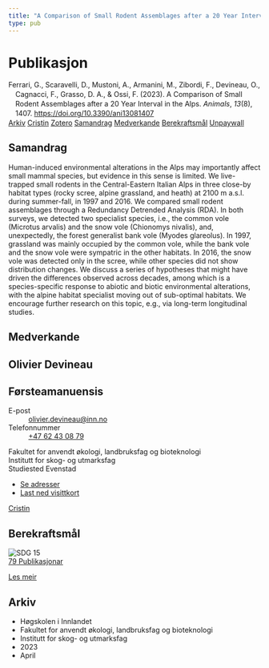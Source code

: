 ```yaml
---
title: "A Comparison of Small Rodent Assemblages after a 20 Year Interval in the Alps"
type: pub
---
```

<h1>Publikasjon</h1>
<article id="csl-bib-container-P94SBRAF" class="csl-bib-container">
  <div class="csl-bib-body" style="line-height: 1.35; padding-left: 1em; text-indent:-1em;">
  <div class="csl-entry">Ferrari, G., Scaravelli, D., Mustoni, A., Armanini, M., Zibordi, F., Devineau, O., Cagnacci, F., Grasso, D. A., &amp; Ossi, F. (2023). A Comparison of Small Rodent Assemblages after a 20 Year Interval in the Alps. <i>Animals</i>, <i>13</i>(8), 1407. <a href="https://doi.org/10.3390/ani13081407">https://doi.org/10.3390/ani13081407</a></div>
</div>
  <div class="csl-bib-buttons">
    <a href="#taxonomy-article-P94SBRAF" class="csl-bib-button">Arkiv</a>
    <a href="https://app.cristin.no/results/show.jsf?id=2142640" alt="Cristin URL" class="csl-bib-button">Cristin</a>
    <a href="http://zotero.org/groups/5022929/items/P94SBRAF" alt="Zotero URL" class="csl-bib-button">Zotero</a>
    <a href="#abstract-article-P94SBRAF" class="csl-bib-button">Samandrag</a>
    <a href="#contributors-article-P94SBRAF" class="csl-bib-button">Medverkande</a>
    <a href="#sdg-article-P94SBRAF" class="csl-bib-button">Berekraftsmål</a>
    <a href="https://www.mdpi.com/2076-2615/13/8/1407/pdf?version=1681908062" class="csl-bib-button">Unpaywall</a>
  </div>
  <div id="csl-bib-meta-container-P94SBRAF"></div>
</article>
<div id="csl-bib-meta-P94SBRAF" class="csl-bib-meta">
  <article id="abstract-article-P94SBRAF" class="abstract-article">
    <h1>Samandrag</h1>
    Human-induced environmental alterations in the Alps may importantly affect small mammal species, but evidence in this sense is limited. We live-trapped small rodents in the Central-Eastern Italian Alps in three close-by habitat types (rocky scree, alpine grassland, and heath) at 2100 m a.s.l. during summer-fall, in 1997 and 2016. We compared small rodent assemblages through a Redundancy Detrended Analysis (RDA). In both surveys, we detected two specialist species, i.e., the common vole (Microtus arvalis) and the snow vole (Chionomys nivalis), and, unexpectedly, the forest generalist bank vole (Myodes glareolus). In 1997, grassland was mainly occupied by the common vole, while the bank vole and the snow vole were sympatric in the other habitats. In 2016, the snow vole was detected only in the scree, while other species did not show distribution changes. We discuss a series of hypotheses that might have driven the differences observed across decades, among which is a species-specific response to abiotic and biotic environmental alterations, with the alpine habitat specialist moving out of sub-optimal habitats. We encourage further research on this topic, e.g., via long-term longitudinal studies.
  </article>
  <article id="contributors-article-P94SBRAF" class="contributors-article">
    <h1>Medverkande</h1>
    <div class="personas">
<div class="vrtx-hinn-person-card">
<div class="photo">
<i class="lar la-user-circle missing-person"></i>
</div>
<div class="info">
<hgroup><h1>Olivier Devineau</h1>
<h2>Førsteamanuensis</h2>
</hgroup><dl>
<dt>E-post</dt>
<dd>
<a href="mailto:olivier.devineau@inn.no">olivier.devineau@inn.no</a>
</dd>
<dt>Telefonnummer</dt>
<dd><a href="tel:+4762430879">
+47 62 43 08 79
</a></dd>
</dl>
<p>
Fakultet for anvendt økologi, landbruksfag og bioteknologi<br>
Institutt for skog- og utmarksfag<br>
Studiested Evenstad
</p>
<ul class="vrtx-hinn-links">
<li><a href="https://www.inn.no/finn-en-ansatt/olivier-devineau.html#vrtx-hinn-addresses">Se adresser</a></li>
<li><a href="https://www.inn.no/finn-en-ansatt/olivier-devineau.html?vrtx=vcf">Last ned visittkort</a></li>
</ul>
</div>
</div>
<a href="https://app.cristin.no/persons/show.jsf?id=598473" alt="Cristin URL" class="personas-cristin">Cristin</a>
</div>
  </article>
  <article id="sdg-article-P94SBRAF" class="sdg-article">
    <h1>Berekraftsmål</h1>
    <div class="sdg-container"><div id="sdg15" class="sdg">
<img src="{{< params subfolder >}}images/sdg/sdg15_no.png" class="image" alt="SDG 15">
<div class="sdg-overlay">
<a href="{{< params subfolder >}}no/archive/?sdg=15#archive" class="sdg-publication-count"><span>79</span> Publikasjonar</a>
<p><a href="https://www.fn.no/om-fn/fns-baerekraftsmaal/livet-paa-land?lang=nno-NO" class="sdg-read-more">Les meir</a></p>
</div>
</div></div>
  </article>
  <article id="taxonomy-article-P94SBRAF" class="taxonomy-article">
    <h1>Arkiv</h1>
    <ul>
      <li>Høgskolen i Innlandet</li>
      <li>Fakultet for anvendt økologi, landbruksfag og bioteknologi</li>
      <li>Institutt for skog- og utmarksfag</li>
      <li>2023</li>
      <li>April</li>
    </ul>
  </article>
</div>
